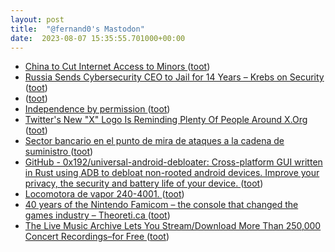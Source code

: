 ```yaml
---
layout: post
title:  "@fernand0's Mastodon"
date:  2023-08-07 15:35:55.701000+00:00
---
```

*  [China to Cut Internet Access to Minors ](https://variety.com/2023/digital/news/china-internet-access-minors-1235685825) ([toot](https://mastodon.social/@fernand0/110849068610262197))
*  [Russia Sends Cybersecurity CEO to Jail for 14 Years – Krebs on Security ](https://krebsonsecurity.com/2023/07/russia-sends-cybersecurity-ceo-to-jail-for-14-years) ([toot](https://mastodon.social/@fernand0/110848802129454473))
*  [ ](https://masto.es/@superwillyfoc) ([toot](https://mastodon.social/@fernand0/110848610399284523))
*  [Independence by permission   ](https://www.science.org/doi/full/10.1126/science.adi2430) ([toot](https://mastodon.social/@fernand0/110848504536581230))
*  [Twitter's New "X" Logo Is Reminding Plenty Of People Around X.Org ](https://www.phoronix.com/news/Twitter-X-X.Org-Logo) ([toot](https://mastodon.social/@fernand0/110848383795903003))
*  [Sector bancario en el punto de mira de ataques a la cadena de suministro ](https://unaaldia.hispasec.com/2023/07/sector-bancario-en-el-punto-de-mira-de-ataques-a-la-cadena-de-suministro.htm) ([toot](https://mastodon.social/@fernand0/110848093067899950))
*  [GitHub - 0x192/universal-android-debloater: Cross-platform GUI written in Rust using ADB to debloat non-rooted android devices. Improve your privacy, the security and battery life of your device. ](https://github.com/0x192/universal-android-debloate) ([toot](https://mastodon.social/@fernand0/110847883209454063))
*  [Locomotora de vapor 240-4001. ](https://www.flickr.com/photos/fernand0/53094150262) ([toot](https://mastodon.social/@fernand0/110847844246603234))
*  [40 years of the Nintendo Famicom – the console that changed the games industry – Theoreti.ca ](https://theoreti.ca/?p=830) ([toot](https://mastodon.social/@fernand0/110847662826191751))
*  [The Live Music Archive Lets You Stream/Download More Than 250,000 Concert Recordings–for Free ](https://www.openculture.com/2023/08/the-live-music-archive-lets-you-stream-download-more-than-250000-concert-recordings-for-free.htm) ([toot](https://mastodon.social/@fernand0/110847429388242005))
